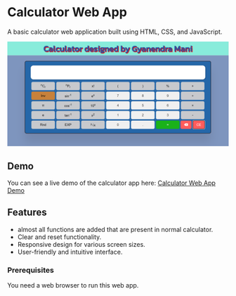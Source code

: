 # Calculator Web App

A basic calculator web application built using HTML, CSS, and JavaScript.

![calculator-web-app](/project-image.png)

## Demo

You can see a live demo of the calculator app here: [Calculator Web App Demo](#)

## Features

- almost all functions are added that are present in normal calculator.
- Clear and reset functionality.
- Responsive design for various screen sizes.
- User-friendly and intuitive interface.

### Prerequisites

You need a web browser to run this web app.

